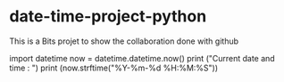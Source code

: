 # date-time-project-python
This is a Bits projet to show the collaboration done with github

import datetime
now = datetime.datetime.now()
print ("Current date and time : ")
print (now.strftime("%Y-%m-%d %H:%M:%S"))


